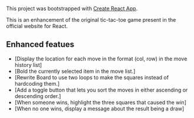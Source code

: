 This project was bootstrapped with [Create React App](https://github.com/facebook/create-react-app).

This is an enhancement of the original tic-tac-toe game present in the official website for React.

## Enhanced featues

- [Display the location for each move in the format (col, row) in the move history list]
- [Bold the currently selected item in the move list.]
- [Rewrite Board to use two loops to make the squares instead of hardcoding them.]
- [Add a toggle button that lets you sort the moves in either ascending or descending order.]
- [When someone wins, highlight the three squares that caused the win]
- [When no one wins, display a message about the result being a draw]
